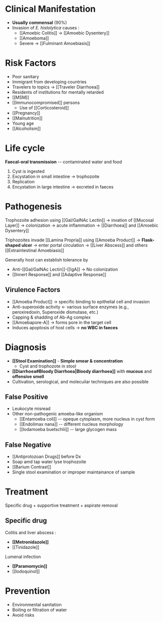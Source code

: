 # Clinical Manifestation
- **Usually commensal** (90%)
- Invasion of *E. histolytica* causes :
	- [[Amoebic Colitis]] -> [[Amoebic Dysentery]]
	- [[Amoeboma]]
	- Severe -> [[Fulminant Amoebiasis]]

# Risk Factors
- Poor sanitary
- Immigrant from developing countries
- Travelers to topics -> [[Traveler Diarrhoea]]
- Residents of institutions for mentally retarded
- [[MSM]]
- [[Immunocompromised]] persons
	- Use of [[Corticosteroid]]
- [[Pregnancy]]
- [[Malnutrition]]
- Young age
- [[Alcoholism]]

# Life cycle
**Faecal-oral transmission** -- contaminated water and food 
1. Cyst is ingested 
2. Excystation in small intestine -> trophozoite
3. Replication
4. Encystation in large intestine -> excreted in faeces

# Pathogenesis
Trophozoite adhesion using [[Gal/GalNAc Lectin]] -> invation of [[Mucosal Layer]] -> colonization -> acute inflammation -> [[Diarrhoea]] and [[Amoebic Dysentery]]

Triphozoites invade [[Lamina Propria]] using [[Amoeba Product]] -> **Flask-shaped ulcer** -> enter portal circulation -> [[Liver Abscess]] and others [[Extraintestinal Amoebiasis]] 

Generally host can establish tolerance by
- Anti-[[Gal/GalNAc Lectin]]-[[IgA]] -> No colonization
- [[Innert Response]] and [[Adaptive Response]]

## Virulence Factors
- [[Amoeba Product]] -> specific binding to epithelial cell and invasion
- Anti-superoxide acitvity <- various surface enzymes (e.g., peroxiredoxin, Superoxide dismutase, etc.)
- Capping & shadding of Ab-Ag complex
- [[Amoebapore-A]] -> forms pore in the target cell
- Induces apoptosis of host cells -> **no WBC in faeces**

# Diagnosis
- **[[Stool Examination]]** - **Simple smear & concentration**
	- Cyst and trophozote in stool
- **[[Diarrhoea#Bloody Diarrhoea|Bloody diarrhoea]]** with **mucous** and **offensive smell**
- Cultivation, serological, and molecuilar techniques are also possible

## False Positive
- Leukocyte misread
- Other non-pathogenic amoeba-like organism
	- [[Entamoeba coli]] -- opeque cytoplasm, more nucleus in cyst form
	- [[Endolimax nana]] -- different nucleus morphology
	- [[Iodamoeba buetschlii]] -- large glycogen mass

## False Negative
- [[Antiprotozoan Drugs]] before Dx
- Soap amd tap water lyse trophozoite
- [[Barium Contrast]]
- Single stool examination or improper maintainance of sample

# Treatment
Specific drug + supportive treatment + aspirate removal

## Specific drug
Colitis and liver abscess :
- **[[Metronidazole]]**
- [[Tinidazole]]

Lumenal infection
- **[[Paramomycin]]**
- [[Iodoquinol]]

# Prevention
- Environmental sanitation
- Boiling or filtration of water
- Avoid risks